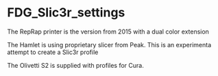 # FDG_Slic3r_settings

The RepRap printer is the version from 2015 with a dual color extension

The Hamlet is using proprietary slicer from Peak. This is an experimenta attempt to create a Slic3r profile

The Olivetti S2 is supplied with profiles for Cura.